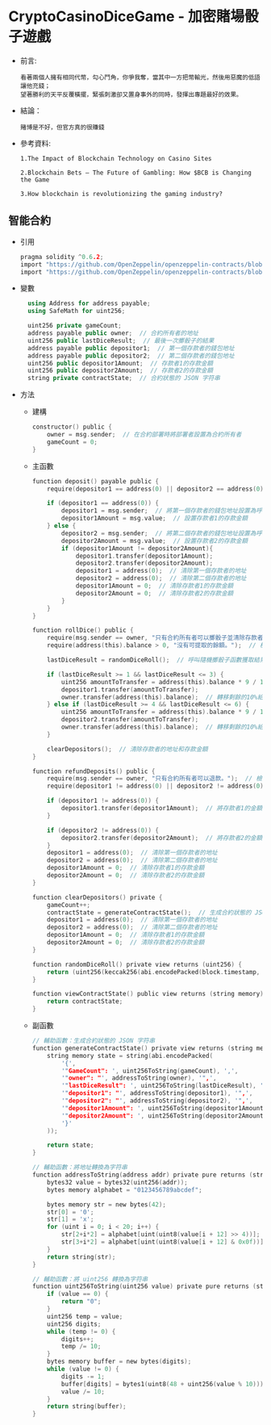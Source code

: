 # CryptoCasinoDiceGame - 加密賭場骰子遊戲
* 前言:
  ```
  看著兩個人擁有相同代幣，勾心鬥角，你爭我奪，當其中一方把幣輸光，然後用惡魔的低語讓他充錢；
  望著勝利的天平反覆橫擺，緊張刺激卻又置身事外的同時，發揮出專題最好的效果。
  ```
* 結論：
  ```
  賭博是不好，但官方真的很賺錢
  ```
* 參考資料:
  ```
  1.The Impact of Blockchain Technology on Casino Sites

  2.Blockchain Bets — The Future of Gambling: How $BCB is Changing the Game

  3.How blockchain is revolutionizing the gaming industry?
  ```

## 智能合約
* 引用
  ```c
  pragma solidity ^0.6.2;
  import "https://github.com/OpenZeppelin/openzeppelin-contracts/blob/v3.4.0/contracts/utils/Address.sol";
  import "https://github.com/OpenZeppelin/openzeppelin-contracts/blob/v3.4.0/contracts/math/SafeMath.sol";
  ```

* 變數
  ```c++
    using Address for address payable;
    using SafeMath for uint256;

    uint256 private gameCount;
    address payable public owner;  // 合約所有者的地址
    uint256 public lastDiceResult;  // 最後一次擲骰子的結果
    address payable public depositor1;  // 第一個存款者的錢包地址
    address payable public depositor2;  // 第二個存款者的錢包地址
    uint256 public depositor1Amount;  // 存款者1的存款金額
    uint256 public depositor2Amount;  // 存款者2的存款金額
    string private contractState;  // 合約狀態的 JSON 字符串
    ```
* 方法
  * 建構
    ```c
    constructor() public {
        owner = msg.sender;  // 在合約部署時將部署者設置為合約所有者
        gameCount = 0;
    }
    ```
  * 主函數
    ```c
    function deposit() payable public {
        require(depositor1 == address(0) || depositor2 == address(0), "已達到最大存款數量。");  // 檢查是否已達到最大存款數量

        if (depositor1 == address(0)) {
            depositor1 = msg.sender;  // 將第一個存款者的錢包地址設置為呼叫者的地址
            depositor1Amount = msg.value;  // 設置存款者1的存款金額
        } else {
            depositor2 = msg.sender;  // 將第二個存款者的錢包地址設置為呼叫者的地址
            depositor2Amount = msg.value;  // 設置存款者2的存款金額
            if (depositor1Amount != depositor2Amount){
                depositor1.transfer(depositor1Amount);
                depositor2.transfer(depositor2Amount);
                depositor1 = address(0);  // 清除第一個存款者的地址
                depositor2 = address(0);  // 清除第二個存款者的地址
                depositor1Amount = 0;  // 清除存款者1的存款金額
                depositor2Amount = 0;  // 清除存款者2的存款金額
            }
        }
    }
    
    function rollDice() public {
        require(msg.sender == owner, "只有合約所有者可以擲骰子並清除存款者地址。");  // 檢查是否為合約所有者
        require(address(this).balance > 0, "沒有可提取的餘額。");  // 檢查合約餘額是否大於零

        lastDiceResult = randomDiceRoll();  // 呼叫隨機擲骰子函數獲取結果

        if (lastDiceResult >= 1 && lastDiceResult <= 3) {
            uint256 amountToTransfer = address(this).balance * 9 / 10;  // 轉移90%的餘額給存款者1
            depositor1.transfer(amountToTransfer);
            owner.transfer(address(this).balance);  // 轉移剩餘的10%給合約所有者
        } else if (lastDiceResult >= 4 && lastDiceResult <= 6) {
            uint256 amountToTransfer = address(this).balance * 9 / 10;  // 轉移90%的餘額給存款者2
            depositor2.transfer(amountToTransfer);
            owner.transfer(address(this).balance);  // 轉移剩餘的10%給合約所有者
        }

        clearDepositors();  // 清除存款者的地址和存款金額
    }

    function refundDeposits() public {
        require(msg.sender == owner, "只有合約所有者可以退款。");  // 檢查是否為合約所有者
        require(depositor1 != address(0) || depositor2 != address(0), "沒有存款者可以退款。");  // 檢查是否有存款者

        if (depositor1 != address(0)) {
            depositor1.transfer(depositor1Amount);  // 將存款者1的金額退還給存款者1
        }

        if (depositor2 != address(0)) {
            depositor2.transfer(depositor2Amount);  // 將存款者2的金額退還給存款者2
        }
        depositor1 = address(0);  // 清除第一個存款者的地址
        depositor2 = address(0);  // 清除第二個存款者的地址
        depositor1Amount = 0;  // 清除存款者1的存款金額
        depositor2Amount = 0;  // 清除存款者2的存款金額
    }

    function clearDepositors() private {
        gameCount++;
        contractState = generateContractState();  // 生成合約狀態的 JSON 字符串並儲存
        depositor1 = address(0);  // 清除第一個存款者的地址
        depositor2 = address(0);  // 清除第二個存款者的地址
        depositor1Amount = 0;  // 清除存款者1的存款金額
        depositor2Amount = 0;  // 清除存款者2的存款金額
    }
    
    function randomDiceRoll() private view returns (uint256) {
        return (uint256(keccak256(abi.encodePacked(block.timestamp, block.difficulty))) % 6) + 1;  // 使用區塊信息生成偽隨機數，模擬骰子擲出結果
    }

    function viewContractState() public view returns (string memory) {
        return contractState;
    }
  * 副函數
    ```c
    // 輔助函數：生成合約狀態的 JSON 字符串
    function generateContractState() private view returns (string memory) {
        string memory state = string(abi.encodePacked(
            '{',
            '"GameCount": ', uint256ToString(gameCount), ',',
            '"owner": "', addressToString(owner), '",',
            '"lastDiceResult": ', uint256ToString(lastDiceResult), ',',
            '"depositor1": "', addressToString(depositor1), '",',
            '"depositor2": "', addressToString(depositor2), '",',
            '"depositor1Amount": ', uint256ToString(depositor1Amount), ',',
            '"depositor2Amount": ', uint256ToString(depositor2Amount),
            '}'
        ));

        return state;
    }

    // 輔助函數：將地址轉換為字符串
    function addressToString(address addr) private pure returns (string memory) {
        bytes32 value = bytes32(uint256(addr));
        bytes memory alphabet = "0123456789abcdef";

        bytes memory str = new bytes(42);
        str[0] = '0';
        str[1] = 'x';
        for (uint i = 0; i < 20; i++) {
            str[2+i*2] = alphabet[uint(uint8(value[i + 12] >> 4))];
            str[3+i*2] = alphabet[uint(uint8(value[i + 12] & 0x0f))];
        }
        return string(str);
    }

    // 輔助函數：將 uint256 轉換為字符串
    function uint256ToString(uint256 value) private pure returns (string memory) {
        if (value == 0) {
            return "0";
        }
        uint256 temp = value;
        uint256 digits;
        while (temp != 0) {
            digits++;
            temp /= 10;
        }
        bytes memory buffer = new bytes(digits);
        while (value != 0) {
            digits -= 1;
            buffer[digits] = bytes1(uint8(48 + uint256(value % 10)));
            value /= 10;
        }
        return string(buffer);
    }
 
